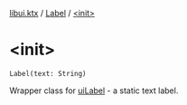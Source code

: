 [libui.ktx](../README.md) / [Label](README.md) / [&lt;init&gt;](-init-.md)

# &lt;init&gt;

`Label(text: String)`

Wrapper class for [uiLabel](../../libui/ui-label.md) - a static text label.


